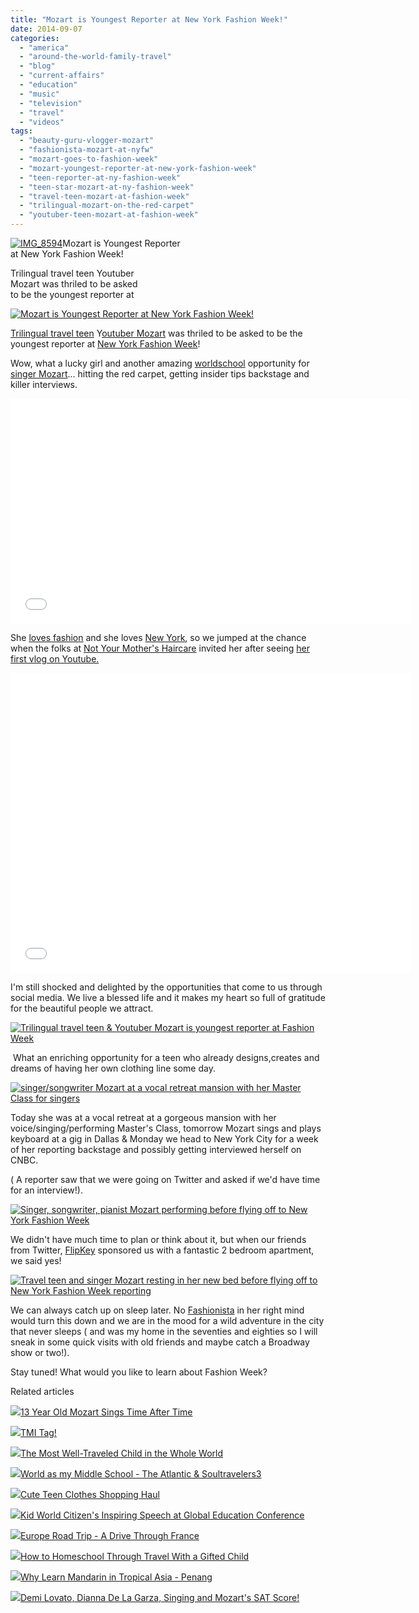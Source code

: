```yaml
---
title: "Mozart is Youngest Reporter at New York Fashion Week!"
date: 2014-09-07
categories: 
  - "america"
  - "around-the-world-family-travel"
  - "blog"
  - "current-affairs"
  - "education"
  - "music"
  - "television"
  - "travel"
  - "videos"
tags: 
  - "beauty-guru-vlogger-mozart"
  - "fashionista-mozart-at-nyfw"
  - "mozart-goes-to-fashion-week"
  - "mozart-youngest-reporter-at-new-york-fashion-week"
  - "teen-reporter-at-ny-fashion-week"
  - "teen-star-mozart-at-ny-fashion-week"
  - "travel-teen-mozart-at-fashion-week"
  - "trilingual-mozart-on-the-red-carpet"
  - "youtuber-teen-mozart-at-fashion-week"
---
```


[![IMG_8594](https://pub-ac94b3f306b24c0dba4238943c97f2e1.r2.dev/6a00e5502a9507883301b8d063ca85970c.jpg "IMG_8594")](https://pub-ac94b3f306b24c0dba4238943c97f2e1.r2.dev/6a00e5502a9507883301b8d063ca85970c.jpg)Mozart is Youngest Reporter  
at New York Fashion Week!  
  
Trilingual travel teen Youtuber  
Mozart was thriled to be asked  
to be the youngest reporter at

<!--more-->  
  
[![Mozart is Youngest Reporter at New York Fashion Week!](https://pub-ac94b3f306b24c0dba4238943c97f2e1.r2.dev/6a00e5502a9507883301b8d064fd30970c.png "Mozart is Youngest Reporter at New York Fashion Week!")](https://pub-ac94b3f306b24c0dba4238943c97f2e1.r2.dev/6a00e5502a9507883301b8d064fd30970c.png)  
  
[Trilingual travel teen](http://soultravelers3new.local/2013/09/the-most-well-traveled-child-in-the-whole-world.html "trilingual travel teen - most well traveled kid") Y[outuber Mozart](https://www.youtube.com/user/soultravelers3 "Youtuber Mozart at Soultravelers3 on youtube") was thriled to be asked to be the youngest reporter at [New York Fashion Week](http://mbfashionweek.com/ "New York Fashion Week")!  
  
Wow, what a lucky girl and another amazing [worldschool](http://soultravelers3new.local/2013/01/world-school-education-at-its-best-.html "worldschool or homeschooling or unschool") opportunity for [singer Mozart](http://soultravelers3new.local/2014/06/mozart-sings-everything-we-are-original-song-supporting-environment.html "teen singer Mozart")... hitting the red carpet, getting insider tips backstage and killer interviews.  
  

<iframe allowfullscreen frameborder="0" height="360" src="//www.youtube.com/embed/CeVf9FcgXZQ" width="640"></iframe>

  
  
  
She [loves fashion](http://soultravelers3new.local/2014/08/cute-teen-clothes-shopping-haul.html "teen loves fashion, shopping, makeup") and she loves [New York](http://soultravelers3new.local/2011/08/airbnb-best-budget-lodging-for-nyc.html "New york for cheap via airbnb"), so we jumped at the chance when the folks at [Not Your Mother's Haircare](http://www.nymbrands.com/ "Not your mother hair products") invited her after seeing [her first vlog on Youtube.](https://www.youtube.com/watch?v=un95ND8Uasc "Mozart's first vlog on Youtube")  
  

<iframe allowfullscreen frameborder="0" height="480" src="//www.youtube.com/embed/un95ND8Uasc" width="640"></iframe>

  
  
I'm still shocked and delighted by the opportunities that come to us through social media. We live a blessed life and it makes my heart so full of gratitude for the beautiful people we attract.  
  
[![Trilingual travel teen & Youtuber Mozart is youngest reporter at Fashion Week](https://pub-ac94b3f306b24c0dba4238943c97f2e1.r2.dev/6a00e5502a9507883301a73e10f2c7970d.png "Trilingual travel teen & Youtuber Mozart is youngest reporter at Fashion Week")](https://pub-ac94b3f306b24c0dba4238943c97f2e1.r2.dev/6a00e5502a9507883301a73e10f2c7970d.png)  
  
 What an enriching opportunity for a teen who already designs,creates and dreams of having her own clothing line some day.  
  
[![singer/songwriter Mozart at a vocal retreat mansion with her Master Class for singers](https://pub-ac94b3f306b24c0dba4238943c97f2e1.r2.dev/6a00e5502a9507883301a73e10f2fc970d.png "singer/songwriter Mozart at a vocal retreat mansion with her Master Class for singers")](https://pub-ac94b3f306b24c0dba4238943c97f2e1.r2.dev/6a00e5502a9507883301a73e10f2fc970d.png)  
  
Today she was at a vocal retreat at a gorgeous mansion with her voice/singing/performing Master's Class, tomorrow Mozart sings and plays keyboard at a gig in Dallas & Monday we head to New York City for a week of her reporting backstage and possibly getting interviewed herself on CNBC.  
  
( A reporter saw that we were going on Twitter and asked if we'd have time for an interview!).  
  
[![Singer, songwriter, pianist Mozart performing before flying off to New York Fashion Week](https://pub-ac94b3f306b24c0dba4238943c97f2e1.r2.dev/6a00e5502a9507883301a73e10f345970d.png "Singer, songwriter, pianist Mozart performing before flying off to New York Fashion Week")](https://pub-ac94b3f306b24c0dba4238943c97f2e1.r2.dev/6a00e5502a9507883301a73e10f345970d.png)  
  
  
We didn't have much time to plan or think about it, but when our friends from Twitter, [FlipKey](http://www.flipkey.com/ "Flipkey") sponsored us with a fantastic 2 bedroom apartment, we said yes!  
  
[![Travel teen and singer Mozart resting in her new bed before flying off to New York Fashion Week reporting](https://pub-ac94b3f306b24c0dba4238943c97f2e1.r2.dev/6a00e5502a9507883301a73e10f360970d.png "Travel teen and singer Mozart resting in her new bed before flying off to New York Fashion Week reporting")](https://pub-ac94b3f306b24c0dba4238943c97f2e1.r2.dev/6a00e5502a9507883301a73e10f360970d.png)  
  
We can always catch up on sleep later. No [Fashionista](http://soultravelers3new.local/2009/05/how-to-be-a-world-traveling-fashionista.html "fashionista - how to be stylish around the world") in her right mind would turn this down and we are in the mood for a wild adventure in the city that never sleeps ( and was my home in the seventies and eighties so I will sneak in some quick visits with old friends and maybe catch a Broadway show or two!).  
  
Stay tuned! What would you like to learn about Fashion Week?

Related articles

[![](http://i.zemanta.com/261038051_80_80.jpg)](http://soultravelers3new.local/2014/03/13-year-old-mozart-sings-time-after-time.html)[13 Year Old Mozart Sings Time After Time](http://soultravelers3new.local/2014/03/13-year-old-mozart-sings-time-after-time.html)

[![](http://i.zemanta.com/294728299_80_80.jpg)](http://soultravelers3new.local/2014/08/tmi-tag--1.html)[TMI Tag!](http://soultravelers3new.local/2014/08/tmi-tag--1.html)

[![](http://i.zemanta.com/207027430_80_80.jpg)](http://soultravelers3new.local/2013/09/the-most-well-traveled-child-in-the-whole-world.html)[The Most Well-Traveled Child in the Whole World](http://soultravelers3new.local/2013/09/the-most-well-traveled-child-in-the-whole-world.html)

[![](http://i.zemanta.com/261912623_80_80.jpg)](http://soultravelers3new.local/2014/04/world-as-my-middle-school-the-atlantic-soultravelers3.html)[World as my Middle School - The Atlantic & Soultravelers3](http://soultravelers3new.local/2014/04/world-as-my-middle-school-the-atlantic-soultravelers3.html)

[![](http://i.zemanta.com/290089499_80_80.jpg)](http://soultravelers3new.local/2014/08/cute-teen-clothes-shopping-haul.html)[Cute Teen Clothes Shopping Haul](http://soultravelers3new.local/2014/08/cute-teen-clothes-shopping-haul.html)

[![](http://i.zemanta.com/229039421_80_80.jpg)](http://soultravelers3new.local/2013/12/kid-world-citizens-inspiring-speech-at-global-education-conference.html)[Kid World Citizen's Inspiring Speech at Global Education Conference](http://soultravelers3new.local/2013/12/kid-world-citizens-inspiring-speech-at-global-education-conference.html)

[![](http://i.zemanta.com/110192089_80_80.jpg)](http://soultravelers3new.local/2012/09/europe-road-trip-a-drive-through-france-provence-to-dordogne-via-photos-family-travel.html)[Europe Road Trip - A Drive Through France](http://soultravelers3new.local/2012/09/europe-road-trip-a-drive-through-france-provence-to-dordogne-via-photos-family-travel.html)

[![](http://i.zemanta.com/111536966_80_80.jpg)](http://soultravelers3new.local/2012/09/how-to-homeschool-through-travel-with-a-gifted-child-.html)[How to Homeschool Through Travel With a Gifted Child](http://soultravelers3new.local/2012/09/how-to-homeschool-through-travel-with-a-gifted-child-.html)

[![](http://i.zemanta.com/94084671_80_80.jpg)](http://soultravelers3new.local/2012/06/why-learn-mandarin-in-tropical-asia-penang.html)[Why Learn Mandarin in Tropical Asia - Penang](http://soultravelers3new.local/2012/06/why-learn-mandarin-in-tropical-asia-penang.html)

[![](http://i.zemanta.com/281968163_80_80.jpg)](http://soultravelers3new.local/2014/06/demi-lovato-dianna-de-la-garza-singing-and-mozarts-sat-score.html)[Demi Lovato, Dianna De La Garza, Singing and Mozart's SAT Score!](http://soultravelers3new.local/2014/06/demi-lovato-dianna-de-la-garza-singing-and-mozarts-sat-score.html)
